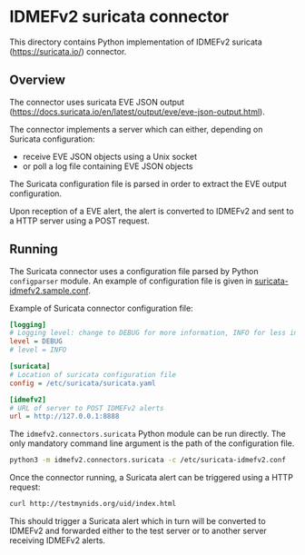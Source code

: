 # IDMEFv2 suricata connector

This directory contains Python implementation of IDMEFv2 suricata (https://suricata.io/) connector.

## Overview

The connector uses suricata EVE JSON output (https://docs.suricata.io/en/latest/output/eve/eve-json-output.html).

The connector implements a server which can either, depending on Suricata configuration:
- receive EVE JSON objects using a Unix socket
- or poll a log file containing EVE JSON objects

The Suricata configuration file is parsed in order to extract the EVE output configuration.

Upon reception of a EVE alert, the alert is converted to IDMEFv2 and sent to a HTTP server using a POST request.

## Running

The Suricata connector uses a configuration file parsed by Python `configparser` module. An example of configuration file is given in [suricata-idmefv2.sample.conf](./suricata-idmefv2.sample.conf).

Example of Suricata connector configuration file:

``` ini
[logging]
# Logging level: change to DEBUG for more information, INFO for less information
level = DEBUG
# level = INFO

[suricata]
# Location of suricata configuration file
config = /etc/suricata/suricata.yaml

[idmefv2]
# URL of server to POST IDMEFv2 alerts
url = http://127.0.0.1:8888
```

The `idmefv2.connectors.suricata` Python module can be run directly. The only mandatory command line argument is the path of the configuration file.

``` sh
python3 -m idmefv2.connectors.suricata -c /etc/suricata-idmefv2.conf
```

Once the connector running, a Suricata alert can be triggered using a HTTP request:

``` sh
curl http://testmynids.org/uid/index.html
```

This should trigger a Suricata alert which in turn will be converted to IDMEFv2 and forwarded either to the test server or to another server receiving IDMEFv2 alerts.
